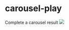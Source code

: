 # carousel-play
Complete a carousel result
![](https://github.com/meimei1235/carousel-play/blob/master/images/carousel.gif)
